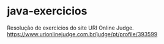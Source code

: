# java-exercicios
Resolução de exercícios do site URI Online Judge.
https://www.urionlinejudge.com.br/judge/pt/profile/393599
